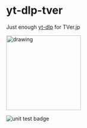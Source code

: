 # yt-dlp-tver
Just enough [yt-dlp](https://github.com/yt-dlp/yt-dlp) for TVer.jp

<img src="https://github.com/kuriho/script.module.yt-dlp-tver/blob/master/icon.png?raw=true" alt="drawing" width="200"/>

![unit test badge](https://github.com/kuriho/script.module.yt-dlp-tver/actions/workflows/test.yml/badge.svg)
